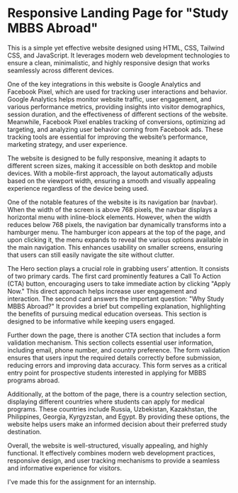 
# Responsive Landing Page for "Study MBBS Abroad"

This is a simple yet effective website designed using HTML, CSS, Tailwind CSS, and JavaScript. It leverages modern web development technologies to ensure a clean, minimalistic, and highly responsive design that works seamlessly across different devices.

One of the key integrations in this website is Google Analytics and Facebook Pixel, which are used for tracking user interactions and behavior. Google Analytics helps monitor website traffic, user engagement, and various performance metrics, providing insights into visitor demographics, session duration, and the effectiveness of different sections of the website. Meanwhile, Facebook Pixel enables tracking of conversions, optimizing ad targeting, and analyzing user behavior coming from Facebook ads. These tracking tools are essential for improving the website’s performance, marketing strategy, and user experience.

The website is designed to be fully responsive, meaning it adapts to different screen sizes, making it accessible on both desktop and mobile devices. With a mobile-first approach, the layout automatically adjusts based on the viewport width, ensuring a smooth and visually appealing experience regardless of the device being used.

One of the notable features of the website is its navigation bar (navbar). When the width of the screen is above 768 pixels, the navbar displays a horizontal menu with inline-block elements. However, when the width reduces below 768 pixels, the navigation bar dynamically transforms into a hamburger menu. The hamburger icon appears at the top of the page, and upon clicking it, the menu expands to reveal the various options available in the main navigation. This enhances usability on smaller screens, ensuring that users can still easily navigate the site without clutter.

The Hero section plays a crucial role in grabbing users’ attention. It consists of two primary cards. The first card prominently features a Call To Action (CTA) button, encouraging users to take immediate action by clicking "Apply Now." This direct approach helps increase user engagement and interaction. The second card answers the important question: "Why Study MBBS Abroad?" It provides a brief but compelling explanation, highlighting the benefits of pursuing medical education overseas. This section is designed to be informative while keeping users engaged.

Further down the page, there is another CTA section that includes a form validation mechanism. This section collects essential user information, including email, phone number, and country preference. The form validation ensures that users input the required details correctly before submission, reducing errors and improving data accuracy. This form serves as a critical entry point for prospective students interested in applying for MBBS programs abroad.

Additionally, at the bottom of the page, there is a country selection section, displaying different countries where students can apply for medical programs. These countries include Russia, Uzbekistan, Kazakhstan, the Philippines, Georgia, Kyrgyzstan, and Egypt. By providing these options, the website helps users make an informed decision about their preferred study destination.

Overall, the website is well-structured, visually appealing, and highly functional. It effectively combines modern web development practices, responsive design, and user tracking mechanisms to provide a seamless and informative experience for visitors.

I've made this for the assignment for an internship.




